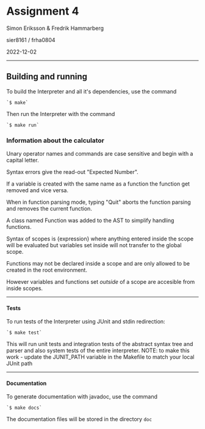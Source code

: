 # Assignment 4

Simon Eriksson & Fredrik Hammarberg

sier8161 / frha0804

2022-12-02

---

## Building and running

To build the Interpreter and all it's dependencies, use the command

	`$ make`

Then run the Interpreter with the command

	`$ make run`

### Information about the calculator

Unary operator names and commands are case sensitive and begin with a capital letter.

Syntax errors give the read-out "Expected Number".

If a variable is created with the same name as a function the function get removed
and vice versa.

When in function parsing mode, typing "Quit" aborts the function parsing and
removes the current function.

A class named Function was added to the AST to simplify handling functions.

Syntax of scopes is {expression} where anything entered inside the scope will be
evaluated but variables set inside will not transfer to the global scope.

Functions may not be declared inside a scope and are only allowed to be created
in the root environment.

However variables and functions set _outside_ of a scope are accesible from inside scopes.

---

####  Tests

To run tests of the Interpreter using JUnit and stdin redirection:

	`$ make test`

This will run unit tests and integration tests of the abstract syntax tree and
parser and also system tests of the entire interpreter.
NOTE: to make this work - update the JUNIT_PATH variable in the Makefile to match your local JUnit path

---

#### Documentation

To generate documentation with javadoc, use the command

	`$ make docs`

The documentation files will be stored in the directory `doc`
